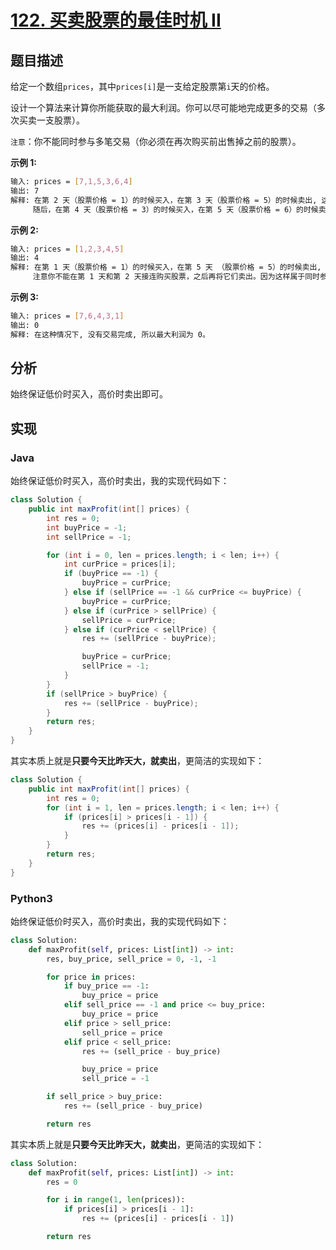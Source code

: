 # [122. 买卖股票的最佳时机 II](https://leetcode-cn.com/problems/best-time-to-buy-and-sell-stock-ii)

## 题目描述

<!-- 这里写题目描述 -->

给定一个数组`prices`，其中`prices[i]`是一支给定股票第`i`天的价格。

<p>设计一个算法来计算你所能获取的最大利润。你可以尽可能地完成更多的交易（多次买卖一支股票）。</p>

`注意`：你不能同时参与多笔交易（你必须在再次购买前出售掉之前的股票）。

<p> </p>

<p><strong>示例 1:</strong></p>

```bash
输入: prices = [7,1,5,3,6,4]
输出: 7
解释: 在第 2 天（股票价格 = 1）的时候买入，在第 3 天（股票价格 = 5）的时候卖出, 这笔交易所能获得利润 = 5-1 = 4 。
     随后，在第 4 天（股票价格 = 3）的时候买入，在第 5 天（股票价格 = 6）的时候卖出, 这笔交易所能获得利润 = 6-3 = 3 。
```

<p><strong>示例 2:</strong></p>

```bash
输入: prices = [1,2,3,4,5]
输出: 4
解释: 在第 1 天（股票价格 = 1）的时候买入，在第 5 天 （股票价格 = 5）的时候卖出, 这笔交易所能获得利润 = 5-1 = 4 。
     注意你不能在第 1 天和第 2 天接连购买股票，之后再将它们卖出。因为这样属于同时参与了多笔交易，你必须在再次购买前出售掉之前的股票。
```

<p><strong>示例 3:</strong></p>

```bash
输入: prices = [7,6,4,3,1]
输出: 0
解释: 在这种情况下, 没有交易完成, 所以最大利润为 0。
```

## 分析

<!-- 这里可写通用的实现逻辑 -->

始终保证低价时买入，高价时卖出即可。

## 实现

<!-- tabs:start -->

### **Java**

<!-- 这里可写当前语言的特殊实现逻辑 -->

始终保证低价时买入，高价时卖出，我的实现代码如下：
```java
class Solution {
    public int maxProfit(int[] prices) {
        int res = 0;
        int buyPrice = -1;
        int sellPrice = -1;

        for (int i = 0, len = prices.length; i < len; i++) {
            int curPrice = prices[i];
            if (buyPrice == -1) {
                buyPrice = curPrice;
            } else if (sellPrice == -1 && curPrice <= buyPrice) {
                buyPrice = curPrice;
            } else if (curPrice > sellPrice) {
                sellPrice = curPrice;
            } else if (curPrice < sellPrice) {
                res += (sellPrice - buyPrice);

                buyPrice = curPrice;
                sellPrice = -1;
            }
        }
        if (sellPrice > buyPrice) {
            res += (sellPrice - buyPrice);
        }
        return res;
    }
}
```

其实本质上就是**只要今天比昨天大，就卖出**，更简洁的实现如下：
```java
class Solution {
    public int maxProfit(int[] prices) {
        int res = 0;
        for (int i = 1, len = prices.length; i < len; i++) {
            if (prices[i] > prices[i - 1]) {
                res += (prices[i] - prices[i - 1]);
            }
        }
        return res;
    }
}
```

### **Python3**

<!-- 这里可写当前语言的特殊实现逻辑 -->

始终保证低价时买入，高价时卖出，我的实现代码如下：
```python
class Solution:
    def maxProfit(self, prices: List[int]) -> int:
        res, buy_price, sell_price = 0, -1, -1

        for price in prices:
            if buy_price == -1:
                buy_price = price
            elif sell_price == -1 and price <= buy_price:
                buy_price = price
            elif price > sell_price:
                sell_price = price
            elif price < sell_price:
                res += (sell_price - buy_price)

                buy_price = price
                sell_price = -1

        if sell_price > buy_price:
            res += (sell_price - buy_price)

        return res
```

其实本质上就是**只要今天比昨天大，就卖出**，更简洁的实现如下：
```python
class Solution:
    def maxProfit(self, prices: List[int]) -> int:
        res = 0

        for i in range(1, len(prices)):
            if prices[i] > prices[i - 1]:
                res += (prices[i] - prices[i - 1])

        return res
```

<!-- tabs:end -->